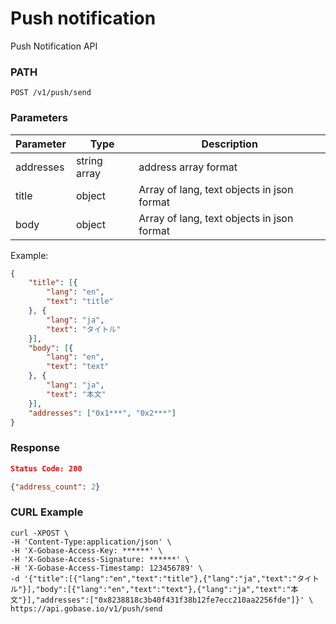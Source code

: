 # Push notification

Push Notification API

### PATH
```
POST /v1/push/send
```

### Parameters

|  Parameter    |  Type           | Description                                 |
| ------------ | ---------------- | ------------------------------------------- |
|  addresses   |  string array    | address array format                        |
|  title       |  object          | Array of lang, text objects in json format  |
|  body        |  object          | Array of lang, text objects in json format  |

Example:
```json
{
	"title": [{
		"lang": "en",
		"text": "title"
	}, {
		"lang": "ja",
		"text": "タイトル"
	}],
	"body": [{
		"lang": "en",
		"text": "text"
	}, {
		"lang": "ja",
		"text": "本文"
	}],
	"addresses": ["0x1***", "0x2***"]
}
```

### Response
```json
Status Code: 200

{"address_count": 2}
```

### CURL Example
```
curl -XPOST \
-H 'Content-Type:application/json' \
-H 'X-Gobase-Access-Key: ******' \
-H 'X-Gobase-Access-Signature: ******' \
-H 'X-Gobase-Access-Timestamp: 123456789' \
-d '{"title":[{"lang":"en","text":"title"},{"lang":"ja","text":"タイトル"}],"body":[{"lang":"en","text":"text"},{"lang":"ja","text":"本文"}],"addresses":["0x8238818c3b40f431f38b12fe7ecc210aa2256fde"]}' \
https://api.gobase.io/v1/push/send
```

